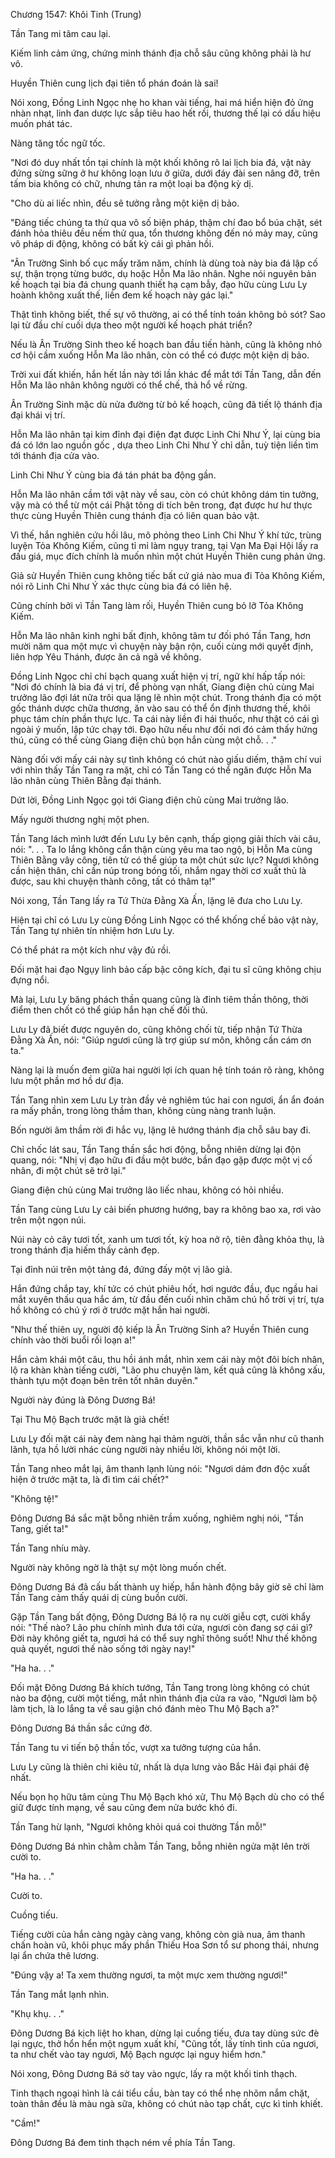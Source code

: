 




Chương 1547: Khôi Tinh (Trung)


Tần Tang mi tâm cau lại.

Kiếm linh cảm ứng, chứng minh thánh địa chỗ sâu cũng không phải là hư vô.

Huyền Thiên cung lịch đại tiên tổ phán đoán là sai!

Nói xong, Đồng Linh Ngọc nhẹ ho khan vài tiếng, hai má hiển hiện đỏ ửng nhàn nhạt, linh đan dược lực sắp tiêu hao hết rồi, thương thế lại có dấu hiệu muốn phát tác.

Nàng tăng tốc ngữ tốc.

"Nơi đó duy nhất tồn tại chính là một khối không rõ lai lịch bia đá, vật này đứng sừng sững ở hư không loạn lưu ở giữa, dưới đáy đài sen nâng đỡ, trên tấm bia không có chữ, nhưng tản ra một loại ba động kỳ dị.

"Cho dù ai liếc nhìn, đều sẽ tưởng rằng một kiện dị bảo.

"Đáng tiếc chúng ta thử qua vô số biện pháp, thậm chí đao bổ búa chặt, sét đánh hỏa thiêu đều nếm thử qua, tổn thương không đến nó mảy may, cũng vô pháp di động, không có bất kỳ cái gì phản hồi.

"Ân Trường Sinh bố cục mấy trăm năm, chính là dùng toà này bia đá lập cố sự, thận trọng từng bước, dụ hoặc Hỗn Ma lão nhân. Nghe nói nguyên bản kế hoạch tại bia đá chung quanh thiết hạ cạm bẫy, đạo hữu cùng Lưu Ly hoành không xuất thế, liền đem kế hoạch này gác lại."

Thật tình không biết, thế sự vô thường, ai có thể tính toán không bỏ sót? Sao lại từ đầu chí cuối dựa theo một người kế hoạch phát triển?

Nếu là Ân Trường Sinh theo kế hoạch ban đầu tiến hành, cũng là không nhỏ cơ hội cầm xuống Hỗn Ma lão nhân, còn có thể có được một kiện dị bảo.

Trời xui đất khiến, hắn hết lần này tới lần khác để mắt tới Tần Tang, dẫn đến Hỗn Ma lão nhân không người có thể chế, thả hổ về rừng.

Ân Trường Sinh mặc dù nửa đường từ bỏ kế hoạch, cũng đã tiết lộ thánh địa đại khái vị trí.

Hỗn Ma lão nhân tại kim đỉnh đại điện đạt được Linh Chi Như Ý, lại cùng bia đá có lớn lao nguồn gốc , dựa theo Linh Chi Như Ý chỉ dẫn, tuỳ tiện liền tìm tới thánh địa cửa vào.

Linh Chi Như Ý cùng bia đá tán phát ba động gần.

Hỗn Ma lão nhân cầm tới vật này về sau, còn có chút không dám tin tưởng, vậy mà có thể từ một cái Phật tông di tích bên trong, đạt được hư hư thực thực cùng Huyền Thiên cung thánh địa có liên quan bảo vật.

Vì thế, hắn nghiên cứu hồi lâu, mô phỏng theo Linh Chi Như Ý khí tức, trùng luyện Tỏa Không Kiếm, cũng tỉ mỉ làm ngụy trang, tại Vạn Ma Đại Hội lấy ra đấu giá, mục đích chính là muốn nhìn một chút Huyền Thiên cung phản ứng.

Giả sử Huyền Thiên cung không tiếc bất cứ giá nào mua đi Tỏa Không Kiếm, nói rõ Linh Chi Như Ý xác thực cùng bia đá có liên hệ.

Cũng chính bởi vì Tần Tang làm rối, Huyền Thiên cung bỏ lỡ Tỏa Không Kiếm.

Hỗn Ma lão nhân kinh nghi bất định, không tâm tư đối phó Tần Tang, hơn mười năm qua một mực vì chuyện này bận rộn, cuối cùng mới quyết định, liên hợp Yêu Thánh, được ăn cả ngã về không.

Đồng Linh Ngọc chỉ chỉ bạch quang xuất hiện vị trí, ngữ khí hấp tấp nói: "Nơi đó chính là bia đá vị trí, để phòng vạn nhất, Giang điện chủ cùng Mai trưởng lão đợi lát nữa trôi qua lặng lẽ nhìn một chút. Trong thánh địa có một gốc thánh dược chữa thương, ăn vào sau có thể ổn định thương thế, khôi phục tám chín phần thực lực. Ta cái này liền đi hái thuốc, như thật có cái gì ngoài ý muốn, lập tức chạy tới. Đạo hữu nếu như đối nơi đó cảm thấy hứng thú, cũng có thể cùng Giang điện chủ bọn hắn cùng một chỗ. . ."

Nàng đối với mấy cái này sự tình không có chút nào giấu diếm, thậm chí vui với nhìn thấy Tần Tang ra mặt, chỉ có Tần Tang có thể ngăn được Hỗn Ma lão nhân cùng Thiên Bằng đại thánh.

Dứt lời, Đồng Linh Ngọc gọi tới Giang điện chủ cùng Mai trưởng lão.

Mấy người thương nghị một phen.

Tần Tang lách mình lướt đến Lưu Ly bên cạnh, thấp giọng giải thích vài câu, nói: ". . . Ta lo lắng không cẩn thận cùng yêu ma tao ngộ, bị Hỗn Ma cùng Thiên Bằng vây công, tiên tử có thể giúp ta một chút sức lực? Ngươi không cần hiện thân, chỉ cần núp trong bóng tối, nhắm ngay thời cơ xuất thủ là được, sau khi chuyện thành công, tất có thâm tạ!"

Nói xong, Tần Tang lấy ra Tứ Thừa Đằng Xà Ấn, lặng lẽ đưa cho Lưu Ly.

Hiện tại chỉ có Lưu Ly cùng Đồng Linh Ngọc có thể khống chế bảo vật này, Tần Tang tự nhiên tín nhiệm hơn Lưu Ly.

Có thể phát ra một kích như vậy đủ rồi.

Đối mặt hai đạo Ngụy linh bảo cấp bậc công kích, đại tu sĩ cũng không chịu đựng nổi.

Mà lại, Lưu Ly băng phách thần quang cũng là đỉnh tiêm thần thông, thời điểm then chốt có thể giúp hắn hạn chế đối thủ.

Lưu Ly đã biết được nguyên do, cũng không chối từ, tiếp nhận Tứ Thừa Đằng Xà Ấn, nói: "Giúp ngươi cũng là trợ giúp sư môn, không cần cám ơn ta."

Nàng lại là muốn đem giữa hai người lợi ích quan hệ tính toán rõ ràng, không lưu một phần mơ hồ dư địa.

Tần Tang nhìn xem Lưu Ly tràn đầy vẻ nghiêm túc hai con ngươi, ẩn ẩn đoán ra mấy phần, trong lòng thầm than, không cùng nàng tranh luận.

Bốn người âm thầm rời đi hắc vụ, lặng lẽ hướng thánh địa chỗ sâu bay đi.

Chỉ chốc lát sau, Tần Tang thần sắc hơi động, bỗng nhiên dừng lại độn quang, nói: "Nhị vị đạo hữu đi đầu một bước, bần đạo gặp được một vị cố nhân, đi một chút sẽ trở lại."

Giang điện chủ cùng Mai trưởng lão liếc nhau, không có hỏi nhiều.

Tần Tang cùng Lưu Ly cải biến phương hướng, bay ra không bao xa, rơi vào trên một ngọn núi.

Núi này cỏ cây tươi tốt, xanh um tươi tốt, kỳ hoa nở rộ, tiên đằng khỏa thụ, là trong thánh địa hiếm thấy cảnh đẹp.

Tại đỉnh núi trên một tảng đá, đứng đấy một vị lão giả.

Hắn đứng chắp tay, khí tức có chút phiêu hốt, hơi ngước đầu, đục ngầu hai mắt xuyên thấu qua hắc ám, từ đầu đến cuối nhìn chăm chú hố trời vị trí, tựa hồ không có chú ý rơi ở trước mặt hắn hai người.

"Như thế thiên uy, người độ kiếp là Ân Trường Sinh a? Huyền Thiên cung chính vào thời buổi rối loạn a!"

Hắn cảm khái một câu, thu hồi ánh mắt, nhìn xem cái này một đôi bích nhân, lộ ra khàn khàn tiếng cười, "Lão phu chuyện làm, kết quả cũng là không xấu, thành tựu một đoạn bên trên tốt nhân duyên."

Người này đúng là Đông Dương Bá!

Tại Thu Mộ Bạch trước mặt là giả chết!

Lưu Ly đối mặt cái này đem nàng hại thảm người, thần sắc vẫn như cũ thanh lãnh, tựa hồ lười nhác cùng người này nhiều lời, không nói một lời.

Tần Tang nheo mắt lại, âm thanh lạnh lùng nói: "Ngươi dám đơn độc xuất hiện ở trước mặt ta, là đi tìm cái chết?"

"Không tệ!"

Đông Dương Bá sắc mặt bỗng nhiên trầm xuống, nghiêm nghị nói, "Tần Tang, giết ta!"

Tần Tang nhíu mày.

Người này không ngờ là thật sự một lòng muốn chết.

Đông Dương Bá đã cấu bất thành uy hiếp, hắn hành động bây giờ sẽ chỉ làm Tần Tang cảm thấy quái dị cùng buồn cười.

Gặp Tần Tang bất động, Đông Dương Bá lộ ra nụ cười giễu cợt, cười khẩy nói: "Thế nào? Lão phu chính mình đưa tới cửa, ngươi còn đang sợ cái gì? Đời này không giết ta, ngươi há có thể suy nghĩ thông suốt! Như thế không quả quyết, ngươi thế nào sống tới ngày nay!"

"Ha ha. . ."

Đối mặt Đông Dương Bá khích tướng, Tần Tang trong lòng không có chút nào ba động, cười một tiếng, mắt nhìn thánh địa cửa ra vào, "Ngươi làm bộ làm tịch, là lo lắng ta về sau giận chó đánh mèo Thu Mộ Bạch a?"

Đông Dương Bá thần sắc cứng đờ.

Tần Tang tu vi tiến bộ thần tốc, vượt xa tưởng tượng của hắn.

Lưu Ly cũng là thiên chi kiêu tử, nhất là dựa lưng vào Bắc Hải đại phái đệ nhất.

Nếu bọn họ hữu tâm cùng Thu Mộ Bạch khó xử, Thu Mộ Bạch dù cho có thể giữ được tính mạng, về sau cũng đem nửa bước khó đi.

Tần Tang hừ lạnh, "Ngươi không khỏi quá coi thường Tần mỗ!"

Đông Dương Bá nhìn chằm chằm Tần Tang, bỗng nhiên ngửa mặt lên trời cười to.

"Ha ha. . ."

Cười to.

Cuồng tiếu.

Tiếng cười của hắn càng ngày càng vang, không còn già nua, âm thanh chấn hoàn vũ, khôi phục mấy phần Thiếu Hoa Sơn tổ sư phong thái, nhưng lại ẩn chứa thê lương.

"Đúng vậy a! Ta xem thường ngươi, ta một mực xem thường ngươi!"

Tần Tang mắt lạnh nhìn.

"Khụ khụ. . ."

Đông Dương Bá kịch liệt ho khan, dừng lại cuồng tiếu, đưa tay dùng sức đè lại ngực, thở hổn hển một ngụm xuất khí, "Cũng tốt, lấy tính tình của ngươi, ta như chết vào tay ngươi, Mộ Bạch ngược lại nguy hiểm hơn."

Nói xong, Đông Dương Bá sờ tay vào ngực, lấy ra một khối tinh thạch.

Tinh thạch ngoại hình là cái tiểu cầu, bàn tay có thể nhẹ nhõm nắm chặt, toàn thân đều là màu ngà sữa, không có chút nào tạp chất, cực kì tinh khiết.

"Cầm!"

Đông Dương Bá đem tinh thạch ném về phía Tần Tang.





